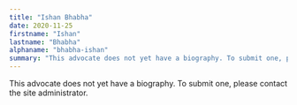 ```yaml
---
title: "Ishan Bhabha"
date: 2020-11-25
firstname: "Ishan"
lastname: "Bhabha"
alphaname: "bhabha-ishan"
summary: "This advocate does not yet have a biography. To submit one, please contact the site administrator."
---
```

This advocate does not yet have a biography. To submit one, please contact the site administrator.

